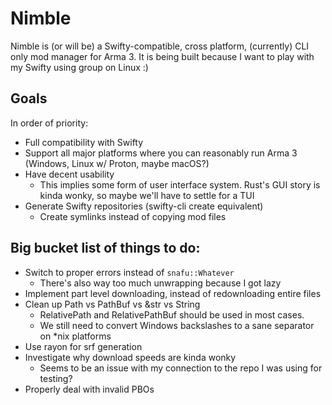 # Nimble

Nimble is (or will be) a Swifty-compatible, cross platform, (currently) CLI only mod manager for Arma 3.
It is being built because I want to play with my Swifty using group on Linux :)

## Goals
In order of priority:
 * Full compatibility with Swifty
 * Support all major platforms where you can reasonably run Arma 3 (Windows, Linux w/ Proton, maybe macOS?)
 * Have decent usability
   * This implies some form of user interface system. Rust's GUI story is kinda wonky, so maybe we'll have to settle for a TUI
 * Generate Swifty repositories (swifty-cli create equivalent)
   * Create symlinks instead of copying mod files 

## Big bucket list of things to do:
 * Switch to proper errors instead of `snafu::Whatever`
   * There's also way too much unwrapping because I got lazy
 * Implement part level downloading, instead of redownloading entire files
 * Clean up Path vs PathBuf vs &str vs String
   * RelativePath and RelativePathBuf should be used in most cases.
   * We still need to convert Windows backslashes to a sane separator on *nix platforms
 * Use rayon for srf generation
 * Investigate why download speeds are kinda wonky
   * Seems to be an issue with my connection to the repo I was using for testing?
 * Properly deal with invalid PBOs
